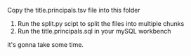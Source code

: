 Copy the title.principals.tsv file into this folder

1. Run the split.py scipt to split the files into multiple chunks 
2. Run the title.principals.sql in your mySQL workbench

it's gonna take some time. 